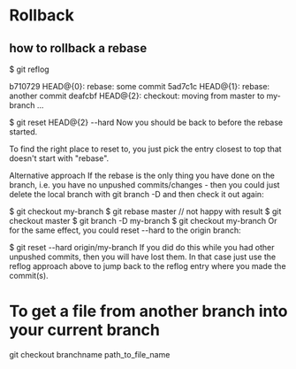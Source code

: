 # Rollback

## how to rollback a rebase

$ git reflog

b710729 HEAD@{0}: rebase: some commit
5ad7c1c HEAD@{1}: rebase: another commit
deafcbf HEAD@{2}: checkout: moving from master to my-branch
...

$ git reset HEAD@{2} --hard
Now you should be back to before the rebase started.

To find the right place to reset to, you just pick the entry closest to top that doesn't start with "rebase".

Alternative approach
If the rebase is the only thing you have done on the branch, i.e. you have no unpushed commits/changes - 
then you could just delete the local branch with git branch -D and then check it out again:

$ git checkout my-branch
$ git rebase master
// not happy with result
$ git checkout master
$ git branch -D my-branch
$ git checkout my-branch
Or for the same effect, you could reset --hard to the origin branch:

$ git reset --hard origin/my-branch
If you did do this while you had other unpushed commits, then you will have lost them. In that case just use
the reflog approach above to jump back to the reflog entry where you made the commit(s).


# To get a file from another branch into your current branch
git checkout branchname path_to_file_name
